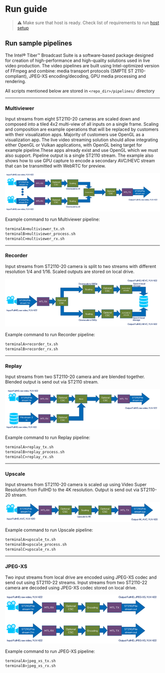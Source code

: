 # Run guide

> ⚠️ Make sure that host is ready. Check list of requirements to run [host setup](build.md)


## Run sample pipelines

The Intel® Tiber™ Broadcast Suite is a software-based package designed for creation of high-performance and high-quality solutions used in live video production.
The video pipelines are built using Intel-optimized version of FFmpeg and combine: media transport protocols (SMPTE ST 2110-compliant), JPEG-XS encoding/decoding, GPU media processing and rendering.

All scripts mentioned below are stored in ```<repo_dir>/pipelines/``` directory

---

### Multiviewer

Input streams from eight ST2110-20 cameras are scaled down and composed into a tiled 4x2 multi-view of all inputs on a single frame. Scaling and composition are example operations that will be replaced by customers with their visualization apps. Majority of customers use OpenGL as a visualization app. The live video streaming solution should allow integrating either OpenGL or Vulkan applications, with OpenGL being target for example pipeline.These apps already exist and use OpenGL which we must also support. Pipeline output is a single ST2110 stream. The example also shows how to use GPU capture to encode a secondary AVC/HEVC stream that can be transmitted with WebRTC for preview.

![Multiviewer](images/multiviewer.png)

Example command to run Multiviewer pipeline:
```
terminalA>multiviewer_tx.sh
terminalB>multiviewer_process.sh
terminalC>multiviewer_rx.sh
```
---
### Recorder

Input streams from ST2110-20 camera is split to two streams with different resolution 1/4 and 1/16. Scaled outputs are stored on local drive.

![Recorder](images/recorder.png)

Example command to run Recorder pipeline:
```
terminalA>recorder_tx.sh
terminalB>recorder_rx.sh
```
---
### Replay

Input streams from two ST2110-20 camera and are blended together. Blended output is send out via ST2110 stream.

![Replay](images/replay.png)

Example command to run Replay pipeline:
```
terminalA>replay_tx.sh
terminalB>replay_process.sh
terminalC>replay_rx.sh
```
---
### Upscale

Input streams from ST2110-20 camera is scaled up using Video Super Resolution from FullHD to the 4K resolution. Output is send out via ST2110-20 stream.

![Upscale](images/upscale.png)

Example command to run Upscale pipeline:
```
terminalA>upscale_tx.sh
terminalB>upscale_process.sh
terminalC>upscale_rx.sh
```
---
### JPEG-XS

Two input streams from local drive are encoded using JPEG-XS codec and send out using ST2110-22 streams.
Input streams from two ST2110-22 camera are decoded using JPEG-XS codec stored on local drive.

![JPEG-XS](images/jpeg_xs.png)

Example command to run JPEG-XS pipeline:
```
terminalA>jpeg_xs_tx.sh
terminalB>jpeg_xs_rx.sh
```
